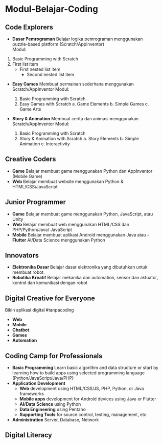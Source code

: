 
# Modul-Belajar-Coding

## Code Explorers
- **Dasar Pemrograman**
Belajar logika pemrograman menggunakan puzzle-based platform (Scratch/AppInventor)<br/>
Modul:
1. Basic Programming with Scratch
1. First list item
   - First nested list item
     - Second nested list item

- **Easy Games**
Membuat permainan sederhana menggunakan Scratch/AppInventor
Modul:
	1. Basic Programming with Scratch
	2. Easy Games with Scratch
		a. Game Elements 
		b. Simple Games
		c. Game Arts
		
- **Story & Animation**
Membuat cerita dan animasi menggunakan Scratch/AppInventor
Modul:
	1. Basic Programming with Scratch
	2. Story & Animation with Scratch
		a. Story Elements
		b. Simple Animation
		c. Interactivity

## Creative Coders
- **Game**
Belajar membuat game menggunakan Python dan AppInventor (Mobile Game)
- **Web**
Belajar membuat website menggunakan Python & HTML/CSS/JavaScript

## Junior Programmer
- **Game**
Belajar membuat game menggunakan Python, JavaScript, atau Unity
- **Web**
Belajar membuat web menggunakan  HTML/CSS dan PHP/Python/Java/ JavaScript
- **Mobile** 
Belajar membuat aplikasi Android menggunakan Java atau - **Flutter**
AI/Data Science menggunakan Python

## Innovators
- **Elektronika Dasar**
Belajar dasar elektronika yang dibutuhkan untuk membuat robot.
- **Robotika Kreatif**
Belajar mekanika dan automation, sensor dan aktuator, kontrol dan komunikasi dengan robot

## Digital Creative for Everyone
Bikin aplikasi digital #tanpacoding
 - **Web**
- **Mobile**
- **Chatbot**
- **Games**
- **Automation**

## Coding Camp for Professionals
- **Basic Programming**
Learn basic algorithm and data structure or start by learning how to build apps using selected programming language 
(Python/JavaScript/Java/PHP) 
- **Application Development**
	- **Web** development using HTML/CSS/JS, PHP, Python, or Java frameworks
	- **Mobile apps** development for Android devices using Java or Flutter
	- **AI/Data Science** using Python
	- **Data Engineering** using Pentaho
	- **Supporting Tools** for source control, testing, management, etc
- **Administration**
Server, Database, Network

## Digital Literacy


